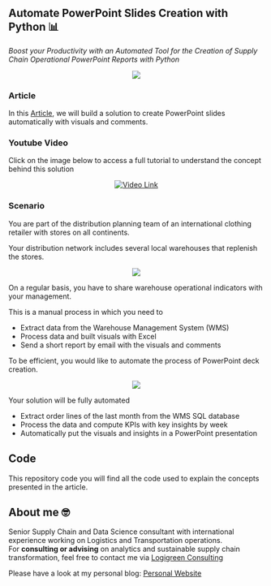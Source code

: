 ## Automate PowerPoint Slides Creation with Python 📊
*Boost your Productivity with an Automated Tool for the Creation of Supply Chain Operational PowerPoint Reports with Python*

<p align="center">
  <img align="center" src="https://miro.medium.com/max/640/1*7VsIJ0GqJDD41-iBnOBMhQ.png">
</p>

### Article
In this [Article](https://towardsdatascience.com/automate-powerpoint-slides-creation-with-python-a639c7d429a6), we will build a solution to create PowerPoint slides automatically 
with visuals and comments.

### Youtube Video
Click on the image below to access a full tutorial to understand the concept behind this solution
<div align="center">
  <a href="https://youtu.be/7CsAJeQeWTc"><img src=https://i.ytimg.com/vi/7CsAJeQeWTc/hqdefault.jpg?sqp=-oaymwEcCNACELwBSFTyq4qpAw4IARUAAIhCGAFwAcABBg==&rs=AOn4CLDQ2_ZYJQraKKLP_kQjIYaZ99TiXg" alt="Video Link"></a>
</div>


### Scenario
You are part of the distribution planning team of an international clothing retailer with stores on all continents.

Your distribution network includes several local warehouses that replenish the stores.

<p align="center">
  <img align="center" src="https://miro.medium.com/max/786/0*is83sxgN8c9frFe1.png">
</p>

On a regular basis, you have to share warehouse operational indicators with your management.

This is a manual process in which you need to

- Extract data from the Warehouse Management System (WMS)
- Process data and built visuals with Excel
- Send a short report by email with the visuals and comments

To be efficient, you would like to automate the process of PowerPoint deck creation.

<p align="center">
  <img align="center" src="https://cdn-images-1.medium.com/max/800/1*U6CScNXBStNN-BYUX_xIDQ.png">
</p>

Your solution will be fully automated

- Extract order lines of the last month from the WMS SQL database
- Process the data and compute KPIs with key insights by week
- Automatically put the visuals and insights in a PowerPoint presentation

## Code
This repository code you will find all the code used to explain the concepts presented in the article.

## About me 🤓
Senior Supply Chain and Data Science consultant with international experience working on Logistics and Transportation operations. \
For **consulting or advising** on analytics and sustainable supply chain transformation, feel free to contact me via [Logigreen Consulting](https://www.logi-green.com/)

Please have a look at my personal blog: [Personal Website](https://samirsaci.com)
